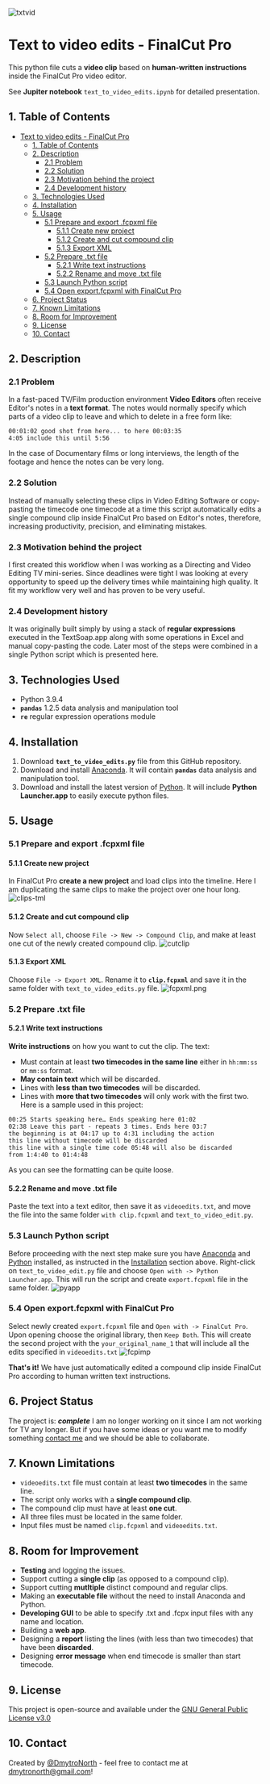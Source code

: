 ![txtvid](png/txtvid.png)
# Text to video edits - FinalCut Pro

This python file cuts a **video clip** based on **human-written instructions** inside the FinalCut Pro video editor.

See **Jupiter notebook** `text_to_video_edits.ipynb` for detailed presentation.

## 1. Table of Contents

- [Text to video edits - FinalCut Pro](#text-to-video-edits---finalcut-pro)
  - [1. Table of Contents](#1-table-of-contents)
  - [2. Description](#2-description)
    - [2.1 Problem](#21-problem)
    - [2.2 Solution](#22-solution)
    - [2.3 Motivation behind the project](#23-motivation-behind-the-project)
    - [2.4 Development history](#24-development-history)
  - [3. Technologies Used](#3-technologies-used)
  - [4. Installation](#4-installation)
  - [5. Usage](#5-usage)
    - [5.1 Prepare and export .fcpxml file](#51-prepare-and-export-fcpxml-file)
      - [5.1.1 Create new project](#511-create-new-project)
      - [5.1.2 Create and cut compound clip](#512-create-and-cut-compound-clip)
      - [5.1.3 Export XML](#513-export-xml)
    - [5.2 Prepare .txt file](#52-prepare-txt-file)
      - [5.2.1 Write text instructions](#521-write-text-instructions)
      - [5.2.2 Rename and move .txt file](#522-rename-and-move-txt-file)
    - [5.3 Launch Python script](#53-launch-python-script)
    - [5.4 Open export.fcpxml with FinalCut Pro](#54-open-exportfcpxml-with-finalcut-pro)
  - [6. Project Status](#6-project-status)
  - [7. Known Limitations](#7-known-limitations)
  - [8. Room for Improvement](#8-room-for-improvement)
  - [9. License](#9-license)
  - [10. Contact](#10-contact)

<!-- * [License](#license) -->

## 2. Description
### 2.1 Problem
In a fast-paced TV/Film production environment **Video Editors** often receive Editor's notes in a **text format**. The notes would normally specify which parts of a video clip to leave and which to delete in a free form like:
```
00:01:02 good shot from here... to here 00:03:35
4:05 include this until 5:56
``` 
In the case of Documentary films or long interviews, the length of the footage and hence the notes can be very long.

### 2.2 Solution
Instead of manually selecting these clips in Video Editing Software or copy-pasting the timecode one timecode at a time this script automatically edits a single compound clip inside FinalCut Pro based on Editor's notes, therefore, increasing productivity, precision, and eliminating mistakes.

### 2.3 Motivation behind the project
I first created this workflow when I was working as a Directing and Video Editing TV mini-series. Since deadlines were tight I was looking at every opportunity to speed up the delivery times while maintaining high quality. It fit my workflow very well and has proven to be very useful.

### 2.4 Development history
It was originally built simply by using a stack of **regular expressions** executed in the TextSoap.app along with some operations in Excel and manual copy-pasting the code. Later most of the steps were combined in a single Python script which is presented here.

## 3. Technologies Used

- Python 3.9.4
- **`pandas`** 1.2.5 data analysis and manipulation tool
- **`re`** regular expression operations module

## 4. Installation

1. Download **`text_to_video_edits.py`** file from this GitHub repository.
2. Download and install [Anaconda](https://www.anaconda.com/products/individual#macos). It will contain **`pandas`** data analysis and manipulation tool.
3. Download and install the latest version of [Python](https://www.python.org/downloads/macOS). It will include **Python Launcher.app** to easily execute python files.

## 5. Usage
### 5.1 Prepare and export .fcpxml file
#### 5.1.1 Create new project
In FinalCut Pro **create a new project** and load clips into the timeline. Here I am duplicating the same clips to make the project over one hour long.
![clips-tml](png/clips-tml.png)
#### 5.1.2 Create and cut compound clip
Now `Select all`, choose `File -> New -> Compound Clip`, and make at least one cut of the newly created compound clip. ![cutclip](png/cutclip.png)
#### 5.1.3 Export XML
Choose `File -> Export XML`. Rename it to **`clip.fcpxml`** and save it in the same folder with `text_to_video_edits.py` file. ![fcpxml.png](png/fcpxml.png)
### 5.2 Prepare .txt file
#### 5.2.1 Write text instructions
 **Write instructions** on how you want to cut the clip. The text:
* Must contain at least **two timecodes in the same line** either in `hh:mm:ss` or `mm:ss` format.
* **May contain text** which will be discarded. 
* Lines with **less than two timecodes** will be discarded.
* Lines with **more that two timecodes** will only work with the first two. Here is a sample used in this project:

```
00:25 Starts speaking here… Ends speaking here 01:02
02:38 Leave this part - repeats 3 times. Ends here 03:7
the beginning is at 04:17 up to 4:31 including the action
this line without timecode will be discarded
this line with a single time code 05:48 will also be discarded
from 1:4:40 to 01:4:48
```
As you can see the formatting can be quite loose.

#### 5.2.2 Rename and move .txt file
 Paste the text into a text editor, then save it as `videoedits.txt`, and move the file into the same folder `with clip.fcpxml` and `text_to_video_edit.py`.
### 5.3 Launch Python script
Before proceeding with the next step make sure you have [Anaconda](https://www.anaconda.com/products/individual#macos) and [Python](https://www.python.org/downloads/macOS) installed, as instructed in the [Installation](#installation) section above. 
 Right-click on `text_to_video_edit.py` file and choose `Open with -> Python Launcher.app`. This will run the script and create `export.fcpxml` file in the same folder. ![pyapp](png/pyapp.png)

### 5.4 Open export.fcpxml with FinalCut Pro
Select newly created `export.fcpxml` file and `Open with -> FinalCut Pro`. Upon opening choose the original library, then `Keep Both`. This will create the second project with the `your_original_name_1` that will include all the edits specified in `videoedits.txt` ![fcpimp](png/fcpimp.png)

**That's it!** We have just automatically edited a compound clip inside FinalCut Pro according to human written text instructions.

## 6. Project Status

The project is: ***complete***
I am no longer working on it since I am not working for TV any longer. But if you have some ideas or you want me to modify something [contact me](#contact) and we should be able to collaborate.

## 7. Known Limitations
* `videoedits.txt` file must contain at least **two timecodes** in the same line.
* The script only works with a **single compound clip**.
* The compound clip must have at least **one cut**.
* All three files must be located in the same folder.
* Input files must be named `clip.fcpxml` and `videoedits.txt`.
## 8. Room for Improvement

* **Testing** and logging the issues.
* Support cutting a **single clip** (as opposed to a compound clip).
* Support cutting **mutltiple** distinct compound and regular clips.
* Making an **executable file** without the need to install Anaconda and Python.
* **Developing GUI** to be able to specify .txt and .fcpx input files with any name and location.
* Building a **web app**.
* Designing a **report** listing the lines (with less than two timecodes) that have been **discarded**.
* Designing **error message** when end timecode is smaller than start timecode. 

## 9. License

This project is open-source and available under the [GNU General Public License v3.0](https://choosealicense.com/licenses/gpl-3.0/#)

## 10. Contact

Created by [@DmytroNorth](https://github.com/DmytroNorth) - feel free to contact me at dmytronorth@gmail.com!